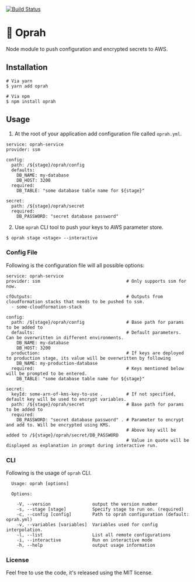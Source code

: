 [![Build Status][travis-image]][travis-url]

# 🐝 Oprah

Node module to push configuration and encrypted secrets to AWS.

## Installation

```
# Via yarn
$ yarn add oprah

# Via npm
$ npm install oprah
```

## Usage

1. At the root of your application add configuration file called `oprah.yml`.

```
service: oprah-service
provider: ssm

config:
  path: /${stage}/oprah/config
  defaults:
    DB_NAME: my-database
    DB_HOST: 3200
  required:
    DB_TABLE: "some database table name for ${stage}"

secret:
  path: /${stage}/oprah/secret
  required:
    DB_PASSWORD: "secret database password"
```

2. Use `oprah` CLI tool to push your keys to AWS parameter store.

```
$ oprah stage <stage> --interactive
```

### Config File

Following is the configuration file will all possible options:


```
service: oprah-service
provider: ssm                                 # Only supports ssm for now.

cfOutputs:                                    # Outputs from cloudformation stacks that needs to be pushed to ssm.
  - some-cloudformation-stack

config:
  path: /${stage}/oprah/config                # Base path for params to be added to
  defaults:                                   # Default parameters. Can be overwritten in different environments.
    DB_NAME: my-database
    DB_HOST: 3200
  production:                                 # If keys are deployed to production stage, its value will be overwritten by following
    DB_NAME: my-production-database
  required:                                   # Keys mentioned below will be prompted to be entered.
    DB_TABLE: "some database table name for ${stage}"

secret:
  keyId: some-arn-of-kms-key-to-use .         # If not specified, default key will be used to encrypt variables.
  path: /${stage}/oprah/secret                # Base path for params to be added to
  required:
    DB_PASSWORD: "secret database password" . # Parameter to encrypt and add to. Will be encrypted using KMS.
                                              # Above key will be added to /${stage}/oprah/secret/DB_PASSWORD
                                              # Value in quote will be displayed as explanation in prompt during interactive run.
```

### CLI

Following is the usage of `oprah` CLI.

```
  Usage: oprah [options]

  Options:

    -V, --version                output the version number
    -s, --stage [stage]          Specify stage to run on. (required)
    -c, --config [config]        Path to oprah configuration (default: oprah.yml)
    -v, --variables [variables]  Variables used for config interpolation.
    -l, --list                   List all remote configurations
    -i, --interactive            Run on interactive mode
    -h, --help                   output usage information

```

### License

Feel free to use the code, it's released using the MIT license.

[travis-image]: https://travis-ci.org/ACloudGuru/oprah.svg?branch=master
[travis-url]: https://travis-ci.org/ACloudGuru/oprah
